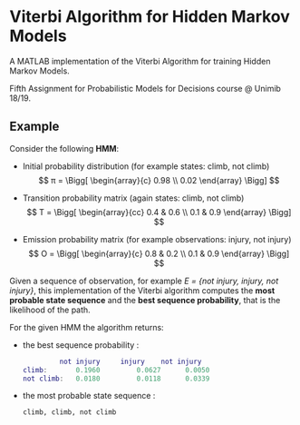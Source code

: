 # Viterbi Algorithm for Hidden Markov Models
A MATLAB implementation of the Viterbi Algorithm for training Hidden Markov Models. 

Fifth Assignment for Probabilistic Models for Decisions course @ Unimib 18/19.



## Example

Consider the following **HMM**:



- Initial probability distribution (for example states: climb, not climb)  
  $$
  π = 
  \Bigg[
  	\begin{array}{c}
  	  0.98 \\
   	  0.02
  	\end{array} 
  \Bigg]
  $$

- Transition probability matrix (again states: climb, not climb)  
  $$
  T = 
  \Bigg[
  	\begin{array}{cc}
  	  0.4 & 0.6 \\
   	  0.1 & 0.9
  	\end{array} 
  \Bigg]
  $$

- Emission probability matrix (for example observations: injury, not injury)  
  $$
  O = 
  \Bigg[
  	\begin{array}{c}
  	  0.8 & 0.2 \\
   	  0.1 & 0.9
  	\end{array} 
  \Bigg]
  $$


Given a sequence of observation, for example *E = {not injury, injury, not injury}*, this implementation of the Viterbi algorithm computes the **most probable state sequence** and the **best sequence probability**, that is the likelihood of the path.



For the given HMM the algorithm returns:

- the best sequence probability : 

  ```matlab
  		   not injury  	  injury  	not injury
  climb:       0.1960   	  0.0627 	  0.0050
  not climb:   0.0180   	  0.0118  	  0.0339
  ```

- the most probable state sequence : 

  ```
  climb, climb, not climb
  ```
